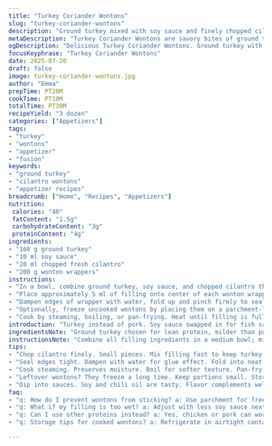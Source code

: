 ```yaml
---
title: "Turkey Coriander Wontons"
slug: "turkey-coriander-wontons"
description: "Ground turkey mixed with soy sauce and finely chopped cilantro forms the filling, wrapped in wonton skins. Each wonton is sealed by moistening the edges, then pinched closed. Can freeze before cooking by first flash-freezing on parchment, then storing in a freezer bag for up to three months. Ready in around 30 minutes total, yields about three dozen. A twist swaps out fish sauce for soy sauce and coriander for cilantro, adding a subtle fresh flavor with a hint of umami. Baking or steaming options possible but frying common."
metaDescription: "Turkey Coriander Wontons are savory bites of ground turkey with a fresh kick of cilantro. Perfect for parties or freezing for later."
ogDescription: "Delicious Turkey Coriander Wontons. Ground turkey with fresh cilantro wrapped in tender skins. A flavor-packed treat for gatherings or snacking."
focusKeyphrase: "Turkey Coriander Wontons"
date: 2025-07-20
draft: false
image: turkey-coriander-wontons.jpg
author: "Emma"
prepTime: PT20M
cookTime: PT10M
totalTime: PT30M
recipeYield: "3 dozen"
categories: ["Appetizers"]
tags:
- "turkey"
- "wontons"
- "appetizer"
- "fusion"
keywords:
- "ground turkey"
- "cilantro wontons"
- "appetizer recipes"
breadcrumb: ["Home", "Recipes", "Appetizers"]
nutrition: 
 calories: "40"
 fatContent: "1.5g"
 carbohydrateContent: "3g"
 proteinContent: "4g"
ingredients:
- "160 g ground turkey"
- "10 ml soy sauce"
- "20 ml chopped fresh cilantro"
- "200 g wonton wrappers"
instructions:
- "In a bowl, combine ground turkey, soy sauce, and chopped cilantro thoroughly."
- "Place approximately 5 ml of filling onto center of each wonton wrapper."
- "Dampen edges of wrapper with water, fold up and pinch firmly to seal into small bundles."
- "Optionally, freeze uncooked wontons by placing them on a parchment-lined tray until solid, then transferring to airtight freezer bag. Store up to 3 months."
- "Cook by steaming, boiling, or pan-frying. Heat until filling is fully cooked and wrappers slightly translucent or crisped, about 5-10 minutes depending on method."
introduction: "Turkey instead of pork. Soy sauce swapped in for fish sauce—less pungent but salty umami packed. Fresh cilantro chopped fine. The filling. Wontons — small, delicate pockets waiting for stuffing. Skinny wrappers folded like tiny purses. Sometimes frozen for later—keeping shape then tossing into hot water or oil, quick cooking. About thirty minutes total. Not many steps—a handful really. It’s about the pinch. Seal tight or lose the juice inside. Mix it all fast; don’t overwork. Turkey holds moisture. Soft, with a subtle herb lift. Cilantro instead of coriander — brighter, sharper notes. Soy sauce darkens, deeper than fish sauce’s funk. A little change, but notable. Little bundles, bringing layers of flavor in one bite. Minimal fuss, max taste. Probably steamed or fried. Or boiled in broth, if you like. Crunch or tender. Quick snacks or starters. Usually three dozen. Enough to share. Or not."
ingredientsNote: "Ground turkey chosen for lean protein, milder than pork, less greasy. Soy sauce offering salty richness but less fishy compared to fish sauce, suitable for milder palettes. Cilantro swapped in place of coriander leaves for a fresher, more citrusy flavor, slightly brighter. Wonton wrappers thinner, pliable, easy to fill and seal. Precise measurements balance moisture and taste—too wet filling leaks. Chopping herbs finely ensures even distribution; large pieces disrupt texture. The filling stays cohesive but tender. Wrapper quantity adjusted based on size—slightly smaller wrappers reduce filling needed, creating bite-sized morsels. This combo yields about three dozen—good for gatherings or freezing singles. Freezing process critical to prevent sticking: place on parchment sheet first, thaw fully before cooking or cook straight frozen for convenience. Not much oil in blend—lean turkey needs moisture from herbs and sauce. If mixing longer, proteins can toughen—keep it brief and gentle."
instructionsNote: "Combine all filling ingredients in a medium bowl; mix just until uniformly combined—avoid overmixing to keep filling tender. Portion filling using teaspoon or small measuring spoon for consistency—5 ml each works well. Arrange filling centers on wonton wrappers, leaving edges clear for sealing. Dip fingers in water and lightly wet wrapper edges to activate starch, which acts as glue. Fold wrapper diagonally or into purse shape, pressing firmly to seal air out and prevent opening while cooking. For freezing, arrange wontons separately on parchment paper, freeze until firm to avoid sticking, then bag tightly. Cooking options: steaming preserves tender texture; boiling softens wrappers while infusing broth; pan-frying crisps edges and adds contrast. Cook times vary by method (5-10 minutes). Serve with dipping sauces: soy-based or chili oil recommended. Keep workspace clean and dry to maintain easy handling; wet wrappers become fragile and sticky. Use sharp knife/scissors to trim any uneven edges for neat appearance. Discard wrappers if broken to avoid fillings leaking during cooking."
tips:
- "Chop cilantro finely. Small pieces. Mix filling fast to keep turkey tender. Don’t overwork. Wrappers thin, pliable. Avoid excess moisture. Use minimal oil. Watch cooking time."
- "Seal edges tight. Dampen with water for glue effect. Fold into neat shapes. Press air out. Air pockets ruin texture. Freezing options are better with parchment. Bag tightly."
- "Cook steaming. Preserves moisture. Boil for softer texture. Pan-fry for crisp edges. Cook time varies. Check for doneness and appearance. Crisp outer layer, tender inside."
- "Leftover wontons? They freeze a long time. Keep portions small. Store in bags. Longer means loss of quality. Thaw fully before cooking. Cook frozen for convenience."
- "Dip into sauces. Soy and chili oil are tasty. Flavor complements well. Always keep workspace dry. Wet wrappers become fragile. Check for even edges before cooking."
faq:
- "q: How do I prevent wontons from sticking? a: Use parchment for freezing. Arrange separately. Keep them spaced. Stickiness is a common issue. Avoid a mess."
- "q: What if my filling is too wet? a: Adjust with less soy sauce next time. Drain excess moisture. A bit of cornstarch could help. Balance is key for texture."
- "q: Can I use other proteins instead? a: Yes, chicken or pork can work. Adjust seasonings as needed. Each brings a different flavor profile. Experimenting is worthwhile."
- "q: Storage tips for cooked wontons? a: Refrigerate in airtight containers. Use within a few days. Freezing is also an option. Wrap tightly before freezing."

---
```

